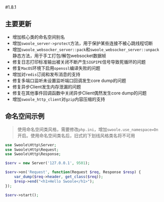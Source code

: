 #1.8.1

主要更新
-----
* 增加核心类的命名空间别名
* 增加`swoole_server->protect`方法，用于保护某些连接不被心跳线程切断
* 增加`swoole_websocker_server::pack`和`swoole_websocker_server::unpack`静态方法，用于手工打包/解包websocket数据帧
* 修复日志打印标准输出被关闭不断产生`SIGPIPE`信号导致死循环的问题
* 修复`MacOS`环境下启用`openssl`编译失败的问题
* 增加对`redis`订阅和发布消息的支持
* 修复多端口监听未设置监听端口回调发生core dump的问题
* 修复异步Client发生内存泄漏的问题
* 修复在其他事件回调函数中关闭异步Client偶然发生core dump的问题
* 增加`swoole_http_client`对`gzip`内容压缩的支持

命名空间示例
----
> 使用命名空间类风格，需要修改`php.ini`，增加`swoole.use_namespace=On`开启。使用命名空间类名后，旧式的下划线风格类名将不可用

```php
use Swoole\Http\Server;
use Swoole\Http\Request;
use Swoole\Http\Response;

$serv = new Server('127.0.0.1', 9501);

$serv->on('Request', function(Request $req, Response $resp) {
    var_dump($req->header, get_class($req));
    $resp->end("<h1>Hello Swoole</h1>");
});

$serv->start();
```


